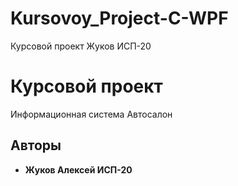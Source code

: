 # Kursovoy_Project-C-WPF
Курсовой проект Жуков ИСП-20

# Курсовой проект

Информационная система Автосалон

## Авторы

* **Жуков Алексей ИСП-20**

